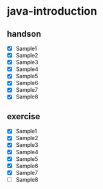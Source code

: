 # java-introduction

## handson
- [x] Sample1
- [x] Sample2
- [x] Sample3
- [x] Sample4
- [x] Sample5
- [x] Sample6
- [x] Sample7
- [x] Sample8

## exercise
- [x] Sample1
- [x] Sample2
- [x] Sample3
- [x] Sample4
- [x] Sample5
- [x] Sample6
- [x] Sample7
- [ ] Sample8

